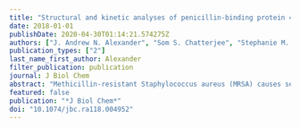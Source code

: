 ```yaml
---
title: "Structural and kinetic analyses of penicillin-binding protein 4 (pbp4)-mediated antibiotic resistance in staphylococcus aureus"
date: 2018-01-01
publishDate: 2020-04-30T01:14:21.574275Z
authors: ["J. Andrew N. Alexander", "Som S. Chatterjee", "Stephanie M. Hamilton", "Lindsay D. Eltis", "Henry F. Chambers", "Natalie C. J. Strynadka"]
publication_types: ["2"]
last_name_first_author: Alexander
filter_publication: publication
journal: J Biol Chem
abstract: "Methicillin-resistant Staphylococcus aureus (MRSA) causes serious community-acquired and nosocomial infections worldwide. MRSA strains are resistant to a variety of antibiotics, including the classic penicillin and cephalosporin classes of β-lactams, making them intractable to treatment. Although β-lactam resistance in MRSA has been ascribed to the acquisition and activity of penicillin-binding protein 2a (PBP2a, encoded by mecA), it has recently been obsd. that resistance can also be mediated by penicillin-binding protein 4 (PBP4). Previously, we have shown that broad-spectrum β-lactam resistance can arise following serial passaging of a mecA-neg. COL strain of S. aureus, creating the CRB strain. This strain has two missense mutations in pbp4 and a mutation in the pbp4 promoter, both of which play an instrumental role in β-lactam resistance. To better understand PBP4's role in resistance, here we have characterized its kinetics and structure with clin. relevant β-lactam antibiotics. We present the first crystallog. PBP4 structures of apo and acyl-enzyme intermediate forms complexed with three late-generation β-lactam antibiotics: ceftobiprole, ceftaroline, and nafcillin. In parallel, we characterized the structural and kinetic effects of the PBP4 mutations present in the CRB strain. Localized within the transpeptidase active-site cleft, the two substitutions appear to have different effects depending on the drug. With ceftobiprole, the missense mutations impaired the Km value 150-fold, decreasing the proportion of inhibited PBP4. However, ceftaroline resistance appeared to be mediated by other factors, possibly including mutation of the pbp4 promoter. Our findings provide evidence that S. aureus CRB has at least two PBP4-mediated resistance mechanisms. [on SciFinder(R)]"
featured: false
publication: "*J Biol Chem*"
doi: "10.1074/jbc.ra118.004952"
---
```


